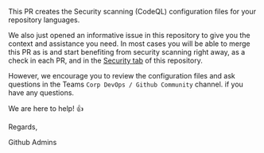 This PR creates the Security scanning (CodeQL) configuration files for your repository languages.

We also just opened an informative issue in this repository to give you the context and assistance you need. In most cases you will be able to merge this PR as is and start benefiting from security scanning right away, as a check in each PR, and in the [Security tab](https://github.com/{organization}/{repository}/security/code-scanning) of this repository. 

However, we encourage you to review the configuration files and ask questions in the Teams `Corp DevOps / Github Community` channel. if you have any questions.

We are here to help! :thumbsup:

Regards,

Github Admins
